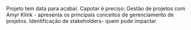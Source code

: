 Projeto tem data para acabar.
Capotar é preciso: Gestão de projetos com Amyr Klink - apresenta os principais conceitos de gerenciamento de projetos.
Identificação de stakeholders- quem pode impactar 


